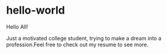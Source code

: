# hello-world

Hello All!

Just a motivated college student, trying to make a dream into a profession.Feel free to check out my resume to see more.
